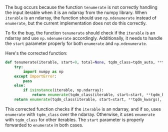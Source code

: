 The bug occurs because the function `tenumerate` is not correctly handling the input iterable when it is an ndarray from the numpy library. When `iterable` is an ndarray, the function should use `np.ndenumerate` instead of `enumerate`, but the current implementation does not do this correctly.

To fix the bug, the function `tenumerate` should check if the `iterable` is an ndarray and use `np.ndenumerate` accordingly. Additionally, it needs to handle the `start` parameter properly for both `enumerate` and `np.ndenumerate`.

Here's the corrected function:

```python
def tenumerate(iterable, start=0, total=None, tqdm_class=tqdm_auto, **tqdm_kwargs):
    try:
        import numpy as np
    except ImportError:
        pass
    else:
        if isinstance(iterable, np.ndarray):
            return enumerate(tqdm_class(iterable, start=start, **tqdm_kwargs), start=start)
    return enumerate(tqdm_class(iterable, start=start, **tqdm_kwargs), start=start)
```

This corrected function checks if the `iterable` is an ndarray, and if so, uses `enumerate` with `tqdm_class` over the ndarray. Otherwise, it uses `enumerate` with `tqdm_class` for other iterables. The `start` parameter is properly forwarded to `enumerate` in both cases.